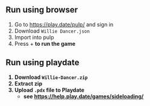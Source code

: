 
## Run using browser
1. Go to https://play.date/pulp/ and sign in
2. Download `Willie Dancer.json`
3. Import into pulp
4. Press <ctrl> + <b> to run the game

## Run using playdate
1. Download `Willie-Dancer.zip`
2. Extract zip
3. Upload `.pdx` file to Playdate
    - see https://help.play.date/games/sideloading/
    